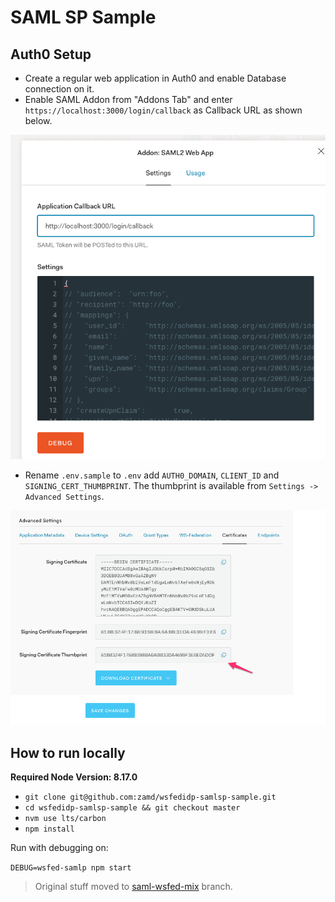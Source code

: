 # SAML SP Sample

## Auth0 Setup

- Create a regular web application in Auth0 and enable Database connection on it.
- Enable SAML Addon from "Addons Tab" and enter `https://localhost:3000/login/callback` as Callback URL as shown below.

![](images/saml-addon.png)

- Rename `.env.sample` to `.env` add `AUTH0_DOMAIN`, `CLIENT_ID` and `SIGNING_CERT_THUMBPRINT`. The thumbprint is available from `Settings -> Advanced Settings`.

![](images/thumbprint.png)

## How to run locally

**Required Node Version: 8.17.0**

- `git clone git@github.com:zamd/wsfedidp-samlsp-sample.git`
- `cd wsfedidp-samlsp-sample && git checkout master`
- `nvm use lts/carbon`
- `npm install`

Run with debugging on:

`DEBUG=wsfed-samlp npm start`

> Original stuff moved to [saml-wsfed-mix](https://github.com/zamd/wsfedidp-samlsp-sample/tree/saml-wsfed-mix) branch.
